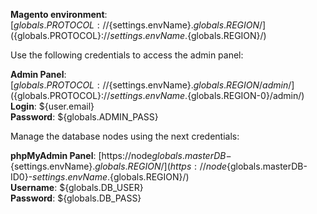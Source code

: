 **Magento environment**: [${globals.PROTOCOL}://${settings.envName}.${globals.REGION}/](${globals.PROTOCOL}://${settings.envName}.${globals.REGION}/)

Use the following credentials to access the admin panel:

**Admin Panel**: [${globals.PROTOCOL}://${settings.envName}.${globals.REGION}/admin/](${globals.PROTOCOL}://${settings.envName}.${globals.REGION-0}/admin/)  
**Login**: ${user.email}  
**Password**: ${globals.ADMIN_PASS}  

Manage the database nodes using the next credentials:

**phpMyAdmin Panel**: [https://node${globals.masterDB}-${settings.envName}.${globals.REGION}/](https://node${globals.masterDB-ID0}-${settings.envName}.${globals.REGION}/)  
**Username**: ${globals.DB_USER}    
**Password**: ${globals.DB_PASS}  

